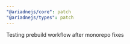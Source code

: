 ```yaml
---
"@ariadnejs/core": patch
"@ariadnejs/types": patch
---
```


Testing prebuild workflow after monorepo fixes